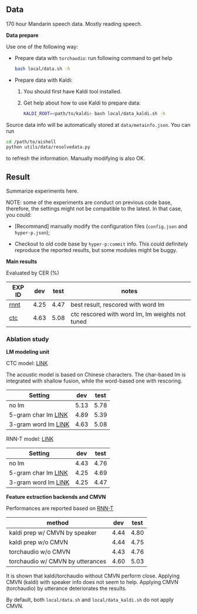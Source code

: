 ## Data
170 hour Mandarin speech data. Mostly reading speech.

**Data prepare**

Use one of the following way:

- Prepare data with `torchaudio`: run following command to get help

   ```bash
   bash local/data.sh -h
   ```

- Prepare data with Kaldi:

   1. You should first have Kaldi tool installed.
   
   2. Get help about how to use Kaldi to prepare data:

      ```bash
      KALDI_ROOT=<path/to/kaldi> bash local/data_kaldi.sh -h
      ```

Source data info will be automatically stored at `data/metainfo.json`. You can run

```bash
cd /path/to/aishell
python utils/data/resolvedata.py
```
to refresh the information. Manually modifying is also OK.

## Result

Summarize experiments here.

NOTE: some of the experiments are conduct on previous code base, therefore, the settings might not be compatible to the latest. In that case, you could:

- \[Recommand\] manually modify the configuration files (`config.json` and `hyper-p.json`);

- Checkout to old code base by `hyper-p:commit` info. This could definitely reproduce the reported results, but some modules might be buggy.


**Main results**

Evaluated by CER (%)

| EXP ID                               | dev  | test | notes                                           |
| ------------------------------------ |:----:|:----:| ----------------------------------------------- |
| [rnnt](exp/rnnt/rnnt-v19-torchaudio) | 4.25 | 4.47 | best result, rescored with word lm              |
| [ctc](exp/ctc-v1)                    | 4.63 | 5.08 | ctc rescored with word lm, lm weights not tuned |

### Ablation study

**LM modeling unit**

CTC model: [LINK](exp/ctc-v1)

The acoustic model is based on Chinese characters. The char-based lm is integrated with shallow fusion, while the word-based one with rescoring.

| Setting                                     | dev  | test |
| ------------------------------------------- |:----:|:----:|
| no lm                                       | 5.13 | 5.78 |
| 5-gram char lm [LINK](exp/lm/lm-v5-updated) | 4.89 | 5.39 |
| 3-gram word lm [LINK](exp/lm/lm-v6)         | 4.63 | 5.08 |

RNN-T model: [LINK](exp/rnnt/rnnt-v19-torchaudio)

| Setting                                     | dev  | test |
| ------------------------------------------- |:----:|:----:|
| no lm                                       | 4.43 | 4.76 |
| 5-gram char lm [LINK](exp/lm/lm-v5-updated) | 4.25 | 4.69 |
| 3-gram word lm [LINK](exp/lm/lm-v6)         | 4.25 | 4.47 | 


**Feature extraction backends and CMVN**

Performances are reported based on [RNN-T](exp/rnnt/rnnt-v19-torchaudio)

| method                            | dev  | test |
| --------------------------------- | :--: | :--: |
| kaldi prep w/ CMVN by speaker     | 4.44 | 4.80 |
| kaldi prep w/o CMVN               | 4.44 | 4.75 |
| torchaudio w/o CMVN               | 4.43 | 4.76 |
| torchaudio w/ CMVN by utterances  | 4.60 | 5.03 |

It is shown that kaldi/torchaudio without CMVN perform close. Applying CMVN (kaldi) with speaker info does not seem to help. Applying CMVN (torchaudio) by utterance deteriorates the results.

By default, both `local/data.sh` and `local/data_kaldi.sh` do not apply CMVN.